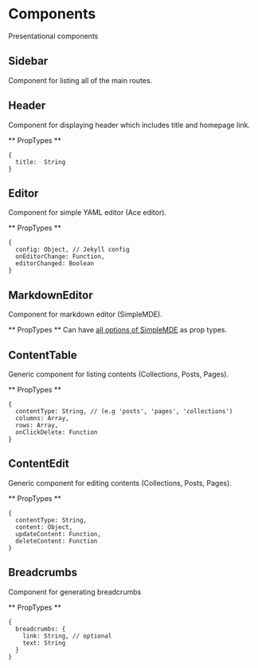 # Components
Presentational components

## Sidebar
Component for listing all of the main routes.

## Header
Component for displaying header which includes title and homepage link.

** PropTypes **
```
{
  title:  String
}
```

## Editor
Component for simple YAML editor (Ace editor).

** PropTypes **
```
{
  config: Object, // Jekyll config
  onEditorChange: Function,
  editorChanged: Boolean
}
```

## MarkdownEditor
Component for markdown editor (SimpleMDE).

** PropTypes **
Can have [all options of SimpleMDE](https://github.com/NextStepWebs/simplemde-markdown-editor#configuration) as prop types.

## ContentTable
Generic component for listing contents (Collections, Posts, Pages).

** PropTypes **
```
{
  contentType: String, // (e.g 'posts', 'pages', 'collections')
  columns: Array,
  rows: Array,
  onClickDelete: Function
}
```

## ContentEdit
Generic component for editing contents (Collections, Posts, Pages).

** PropTypes **
```
{
  contentType: String,
  content: Object,
  updateContent: Function,
  deleteContent: Function
}
```

## Breadcrumbs
Component for generating breadcrumbs

** PropTypes **
```
{
  breadcrumbs: {
    link: String, // optional
    text: String
  }
}
```
